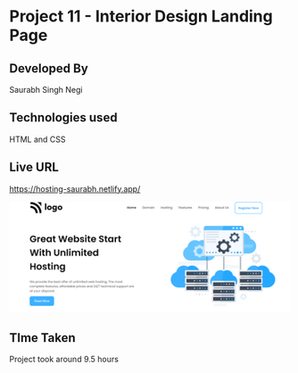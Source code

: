 # Project 11 - Interior Design Landing Page

## Developed By  
Saurabh Singh Negi

## Technologies used  
HTML and CSS 

## Live URL
https://hosting-saurabh.netlify.app/

![image](./final_look.png) 

## TIme Taken

Project took around 9.5 hours	
